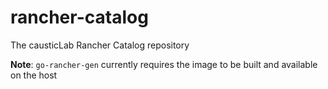 # rancher-catalog
The causticLab Rancher Catalog repository

**Note**: `go-rancher-gen` currently requires the image to be built and available on the host